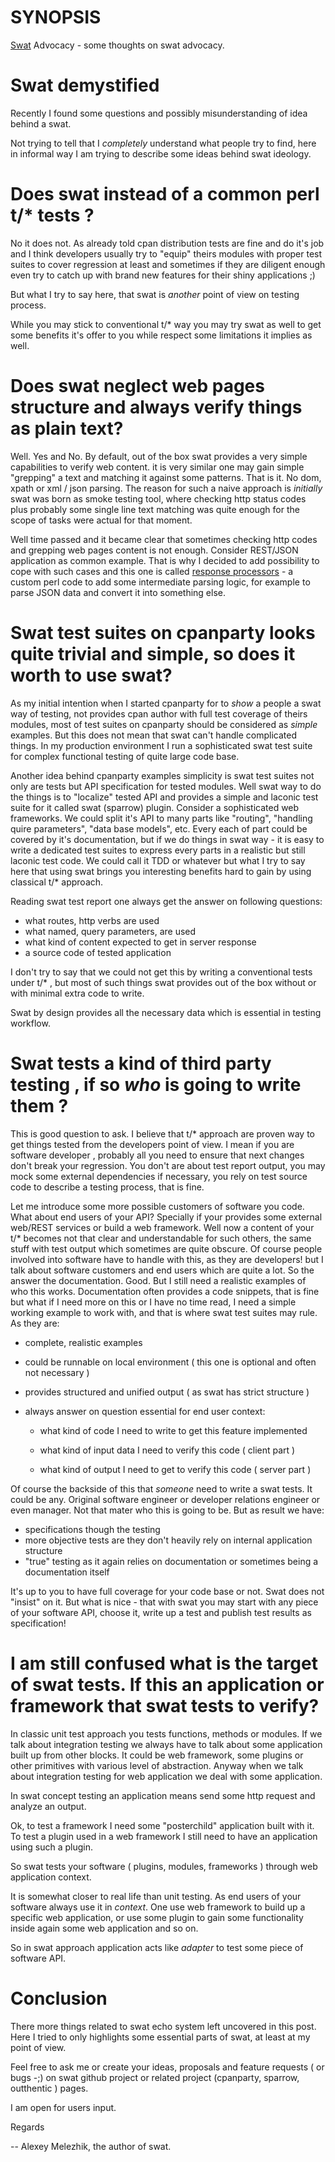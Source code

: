 # SYNOPSIS

[Swat](https://github.com/melezhik/swat) Advocacy - some thoughts on swat advocacy.

# Swat demystified 


Recently I found some questions and possibly misunderstanding of idea behind a swat.

Not trying to tell that I _completely_ understand what people try to find, here in informal
way I am trying to describe some ideas behind swat ideology.


# Does swat instead of a common perl t/* tests ?

No it does not. As already told cpan distribution tests are fine and do it's job
and I think developers usually try to "equip" theirs modules with proper test suites
to cover regression at least and sometimes if they are diligent enough even try to
catch up with brand new features for their shiny applications ;)

But what I try to say here, that swat is _another_ point of view on testing process.

While you may stick to conventional t/* way you may try swat as well to get some 
benefits it's offer to you while respect some limitations it implies as well.

# Does swat neglect web pages structure and always verify things as plain text?

Well. Yes and No. By default, out of the box swat provides a very simple capabilities
to verify web content. it is very similar one may gain simple "grepping" a text and 
matching it against some patterns. That is it. No dom, xpath or xml / json parsing.
The reason for such a naive approach is _initially_ swat was born as smoke testing tool,
where checking http status codes plus probably some single line text matching was quite enough 
for the scope of tasks were actual for that moment.

Well time passed and it became clear that sometimes checking http codes and grepping 
web pages content is not enough. Consider REST/JSON application as common example.
That is why I decided to add possibility to cope with such cases and this one is 
called [response processors](https://github.com/melezhik/swat#process-http-responses) - a custom perl code to add some intermediate parsing logic,
for example to parse JSON data and convert it into something else.


# Swat test suites on cpanparty looks quite trivial and simple, so does it worth to use swat?

As my initial intention when I started cpanparty for to _show_ a people a swat way of testing,
not provides cpan author with full test coverage of theirs modules, most of test suites on cpanparty
should be considered as _simple_ examples. But this does not mean that swat can't handle complicated
things. In my production environment I run a sophisticated swat test suite for complex functional testing
of quite large code base. 

Another idea behind cpanparty examples simplicity is swat test suites not only are tests but
API specification for tested modules. Well swat way to do the things is to "localize" tested API
and provides a simple and laconic test suite for it called swat (sparrow) plugin. Consider a sophisticated
web frameworks. We could split it's API to many parts like "routing", "handling quire parameters", "data base models", etc. Every each of part could be covered by it's documentation, but if we 
do things in swat way - it is easy to write a dedicated test suites to express every parts in
a realistic but still laconic test code. We could call it TDD or whatever but what I try to say here
that using swat brings you interesting benefits hard to gain by using classical t/* approach.


Reading swat test report one always get the answer on following questions:

* what routes, http verbs are used
* what named, query parameters, are used
* what kind of content expected to get in server response
* a source code of tested application

I don't try to say that we could not get this by writing a conventional tests under t/* , but
most of such things swat provides out of the box without or with minimal extra code to write.

Swat by design provides all the necessary data which is essential in testing workflow.

# Swat tests a kind of third party testing , if so _who_ is going to write them ?

This is good question to ask. I believe that t/* approach are proven way to get things tested
from the developers point of view. I mean if you are software developer , probably all you need
to ensure that next changes don't break your regression. You don't are about test report output,
you may mock some external dependencies if necessary, you rely on test source code to
describe a testing process, that is fine.

Let me introduce some more possible customers of software you code. What about end users of your API?
Specially if your provides some external web/REST services or build a web framework.
Well now a content of your t/* becomes not that clear and understandable for such others, the same stuff
with test output which sometimes are quite obscure. Of course people involved into software have to
handle with this, as they are developers! but I talk about software customers and end users which
are quite a lot. So the answer the documentation. Good. But I still need a realistic examples
of who this works. Documentation often provides a code snippets, that is fine but what if I need
more on this or I have no time read, I need a simple working example to work with, and that is
where swat test suites may rule. As they are:

* complete, realistic examples

* could be runnable on local environment ( this one is optional and often not necessary )

* provides structured and unified output ( as swat has strict structure )

* always answer on question essential for end user context:

    * what kind of code I need to write to get this feature implemented

    * what kind of input data I need to verify this code ( client part )

    * what kind of output I need to get to verify this code ( server part )


Of course the backside of this that _someone_ need to write a swat tests. It could be any.
Original software engineer or developer relations engineer or even manager. Not that mater
who this is going to be. But as result we have:

* specifications though the testing
* more objective tests are they don't heavily rely on internal application structure
* "true" testing as it again relies on documentation or sometimes being a documentation itself

It's up to you to have full coverage for your code base or not. Swat does not "insist" on it.
But what is nice - that with swat you may start with any piece of your software API, choose it,
write up a test and publish test results as specification!

# I am still confused what is the target of swat tests. If this an application or framework that swat tests to verify?

In classic unit test approach you tests functions, methods or modules. If we talk about integration
testing we always have to talk about some application built up from other blocks. It could be
web framework, some plugins or other primitives with various level of abstraction.
Anyway when we talk about integration testing for web application we deal with some application.

In swat concept testing an application means send some http request and analyze an output.

Ok, to test a framework I need some "posterchild" application built with it. To test a plugin
used in a web framework I still need to have an application using such a plugin.

So swat tests your software ( plugins, modules, frameworks ) through web application context.

It is somewhat closer to real life than unit testing. As end users of your software always use
it in _context_. One use web framework to build up a specific web application, or use some plugin
to gain some functionality inside again some web application and so on.

So in swat approach application acts like _adapter_ to test some piece of software API.




  
# Conclusion

There more things related to swat echo system left uncovered in this post. 
Here I tried to only highlights some essential parts of swat, at least at my point of view. 

Feel free to ask me or create your ideas, proposals and feature requests ( or bugs -;) on swat github project
or related project (cpanparty, sparrow, outthentic ) pages. 

I am open for users input.

Regards

-- Alexey Melezhik, the author of swat.

 

 
